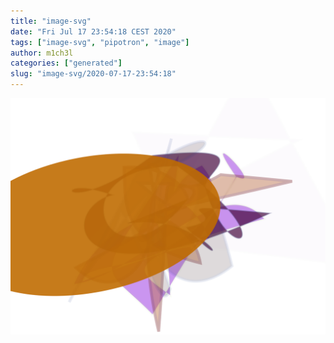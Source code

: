 ```yaml
---
title: "image-svg"
date: "Fri Jul 17 23:54:18 CEST 2020"
tags: ["image-svg", "pipotron", "image"]
author: m1ch3l
categories: ["generated"]
slug: "image-svg/2020-07-17-23:54:18"
---
```


![](image.svg)
